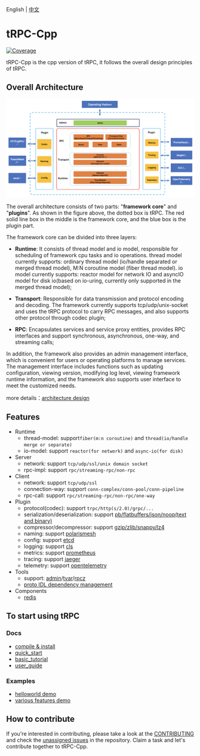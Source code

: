 English | [中文](README.zh_CN.md)

# tRPC-Cpp

[![Coverage](https://codecov.io/gh/trpc-group/trpc-cpp/branch/main/graph/badge.svg)](https://app.codecov.io/gh/trpc-group/trpc-cpp/tree/main)

tRPC-Cpp is the cpp version of tRPC, it follows the overall design principles of tRPC.

## Overall Architecture

![architecture design](docs/images/arch_design.png)

The overall architecture consists of two parts: "**framework core**" and "**plugins**". As shown in the figure above, the dotted box is tRPC. The red solid line box in the middle is the framework core, and the blue box is the plugin part.

The framework core can be divided into three layers:

- **Runtime**: It consists of thread model and io model, responsible for scheduling of framework cpu tasks and io operations. thread model currently supports: ordinary thread model (io/handle separated or merged thread model), M:N coroutine model (fiber thread model). io model currently supports: reactor model for network IO and asyncIO model for disk io(based on io-uring, currently only supported in the merged thread model);

- **Transport**: Responsible for data transmission and protocol encoding and decoding. The framework currently supports tcp/udp/unix-socket and uses the tRPC protocol to carry RPC messages, and also supports other protocol through codec plugin;

- **RPC**: Encapsulates services and service proxy entities, provides RPC interfaces and support synchronous, asynchronous, one-way, and streaming calls;

In addition, the framework also provides an admin management interface, which is convenient for users or operating platforms to manage services. The management interface includes functions such as updating configuration, viewing version, modifying log level, viewing framework runtime information, and the framework also supports user  interface to meet the customized needs.

more details：[architecture design](docs/en/architecture_design.md)

## Features

- Runtime
  - thread-model: support`fiber(m:n coroutine)` and `thread(io/handle merge or separate)`
  - io-model: support `reactor(for network)` and `async-io(for disk)`
- Server
  - network: support `tcp/udp/ssl/unix domain socket`
  - rpc-impl: support `rpc/streaming-rpc/non-rpc`
- Client
  - network: support `tcp/udp/ssl`
  - connection-way: support `conn-complex/conn-pool/conn-pipeline`
  - rpc-call: support `rpc/streaming-rpc/non-rpc/one-way`
- Plugin
  - protocol(codec): support `trpc/http(s/2.0)/grpc/...`
  - serialization/deserialization: support [pb/flatbuffers/json/noop(text and binary)](https://github.com/trpc-group/trpc-cpp/blob/main/docs/en/serialization.md)
  - compressor/decompressor: support [gzip/zlib/snappy/lz4](https://github.com/trpc-group/trpc-cpp/blob/main/docs/en/compression.md)
  - naming: support [polarismesh](https://github.com/trpc-ecosystem/cpp-naming-polarismesh)
  - config: support [etcd](https://github.com/trpc-ecosystem/cpp-config-etcd)
  - logging: support [cls](https://github.com/trpc-ecosystem/cpp-logging-cls)
  - metrics: support [prometheus](https://github.com/trpc-group/trpc-cpp/blob/main/docs/en/prometheus_metrics.md)
  - tracing: support [jaeger](https://github.com/trpc-ecosystem/cpp-tracing-jaeger)
  - telemetry: support [opentelemetry](https://github.com/trpc-ecosystem/cpp-telemetry-opentelemetry)
- Tools
  - support: [admin](https://github.com/trpc-group/trpc-cpp/blob/main/docs/en/admin_service.md)/[tvar](https://github.com/trpc-group/trpc-cpp/blob/main/docs/en/tvar.md)/[rpcz](https://github.com/trpc-group/trpc-cpp/blob/main/docs/en/rpcz.md)
  - [proto IDL dependency management](https://github.com/trpc-group/trpc-cpp/blob/main/docs/en/proto_management.md)
- Components
  - [redis](https://github.com/trpc-group/trpc-cpp/blob/main/docs/en/redis_client_guide.md)

## To start using tRPC

### Docs

- [compile & install](docs/en/setup_env.md)
- [quick_start](docs/en/quick_start.md)
- [basic_tutorial](docs/en/basic_tutorial.md)
- [user_guide](docs/README.md)

### Examples

- [helloworld demo](examples/helloworld)
- [various features demo](examples/features)

## How to contribute

If you're interested in contributing, please take a look at the [CONTRIBUTING](CONTRIBUTING.md) and check the [unassigned issues](https://github.com/trpc-group/trpc-cpp/issues) in the repository. Claim a task and let's contribute together to tRPC-Cpp.
